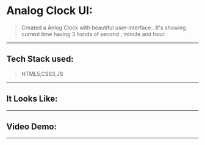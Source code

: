 # Analog Clock UI:
> Created a Anlog Clock with beautiful user-interface . It's showing current time having 3 hands of second , minute and hour.

---
## Tech Stack used:
> HTML5,CSS3,JS

---

## It Looks Like:

---

## Video Demo:


---